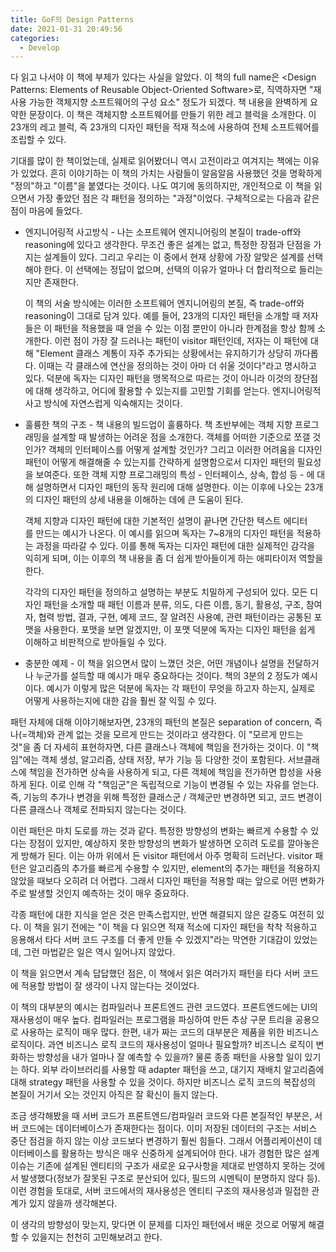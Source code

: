 ```yaml
---
title: GoF의 Design Patterns
date: 2021-01-31 20:49:56
categories:
  - Develop
---
```

다 읽고 나서야 이 책에 부제가 있다는 사실을 알았다. 이 책의 full name은 &lt;Design Patterns: Elements of Reusable Object-Oriented Software&gt;로, 직역하자면 "재사용 가능한 객체지향 소프트웨어의 구성 요소" 정도가 되겠다. 책 내용을 완벽하게 요약한 문장이다. 이 책은 객체지향 소프트웨어를 만들기 위한 레고 블럭을 소개한다. 이 23개의 레고 블럭, 즉 23개의 디자인 패턴을 적재 적소에 사용하여 전체 소프트웨어를 조립할 수 있다.

기대를 많이 한 책이었는데, 실제로 읽어봤더니 역시 고전이라고 여겨지는 책에는 이유가 있었다. 흔히 이야기하는 이 책의 가치는 사람들이 알음알음 사용했던 것을 명확하게 "정의"하고 "이름"을 붙였다는 것이다. 나도 여기에 동의하지만, 개인적으로 이 책을 읽으면서 가장 좋았던 점은 각 패턴을 정의하는 "과정"이었다. 구체적으로는 다음과 같은 점이 마음에 들었다.

- 엔지니어링적 사고방식 - 나는 소프트웨어 엔지니어링의 본질이 trade-off와 reasoning에 있다고 생각한다. 무조건 좋은 설계는 없고, 특정한 장점과 단점을 가지는 설계들이 있다. 그리고 우리는 이 중에서 현재 상황에 가장 알맞은 설계를 선택해야 한다. 이 선택에는 정답이 없으며, 선택의 이유가 얼마나 더 합리적으로 들리는지만 존재한다.

    이 책의 서술 방식에는 이러한 소프트웨어 엔지니어링의 본질, 즉 trade-off와 reasoning이 그대로 담겨 있다. 예를 들어, 23개의 디자인 패턴을 소개할 때 저자들은 이 패턴을 적용했을 때 얻을 수 있는 이점 뿐만이 아니라 한계점을 항상 함께 소개한다. 이런 점이 가장 잘 드러나는 패턴이 visitor 패턴인데, 저자는 이 패턴에 대해 "Element 클래스 계통이 자주 추가되는 상황에서는 유지하기가 상당히 까다롭다. 이때는 각 클래스에 연산을 정의하는 것이 아마 더 쉬울 것이다"라고 명시하고 있다. 덕분에 독자는 디자인 패턴을 맹목적으로 따르는 것이 아니라 이것의 장단점에 대해 생각하고, 어디에 활용할 수 있는지를 고민할 기회를 얻는다. 엔지니어링적 사고 방식에 자연스럽게 익숙해지는 것이다.

- 훌륭한 책의 구조 - 책 내용의 빌드업이 훌륭하다. 책 초반부에는 객체 지향 프로그래밍을 설계할 때 발생하는 어려운 점을 소개한다. 객체를 어떠한 기준으로 쪼갤 것인가? 객체의 인터페이스를 어떻게 설계할 것인가? 그리고 이러한 어려움을 디자인 패턴이 어떻게 해결해줄 수 있는지를 간략하게 설명함으로서 디자인 패턴의 필요성을 보여준다. 또한 객체 지향 프로그래밍의 특성 - 인터페이스, 상속, 합성 등 - 에 대해 설명하면서 디자인 패턴의 동작 원리에 대해 설명한다. 이는 이후에 나오는 23개의 디자인 패턴의 상세 내용을 이해하는 데에 큰 도움이 된다.

    객체 지향과 디자인 패턴에 대한 기본적인 설명이 끝나면 간단한 텍스트 에디터를 만드는 예시가 나온다. 이 예시를 읽으며 독자는 7~8개의 디자인 패턴을 적용하는 과정을 따라갈 수 있다. 이를 통해 독자는 디자인 패턴에 대한 실제적인 감각을 익히게 되며, 이는 이후의 책 내용을 좀 더 쉽게 받아들이게 하는 애피타이저 역할을 한다.

    각각의 디자인 패턴을 정의하고 설명하는 부분도 치밀하게 구성되어 있다. 모든 디자인 패턴을 소개할 때 패턴 이름과 분류, 의도, 다른 이름, 동기, 활용성, 구조, 참여자, 협력 방법, 결과, 구현, 예제 코드, 잘 알려진 사용예, 관련 패턴이라는 공통된 포맷을 사용한다. 포맷을 보면 알겠지만, 이 포맷 덕분에 독자는 디자인 패턴을 쉽게 이해하고 비판적으로 받아들일 수 있다.

- 충분한 예제 - 이 책을 읽으면서 많이 느꼈던 것은, 어떤 개념이나 설명을 전달하거나 누군가를 설득할 때 예시가 매우 중요하다는 것이다. 책의 3분의 2 정도가 예시이다. 예시가 이렇게 많은 덕분에 독자는 각 패턴이 무엇을 하고자 하는지, 실제로 어떻게 사용하는지에 대한 감을 훨씬 잘 익힐 수 있다.

패턴 자체에 대해 이야기해보자면, 23개의 패턴의 본질은 separation of concern, 즉 나(=객체)와 관계 없는 것을 모르게 만드는 것이라고 생각한다. 이 "모르게 만드는 것"을 좀 더 자세히 표현하자면, 다른 클래스나 객체에 책임을 전가하는 것이다. 이 "책임"에는 객체 생성, 알고리즘, 상태 저장, 부가 기능 등 다양한 것이 포함된다. 서브클래스에 책임을 전가하면 상속을 사용하게 되고, 다른 객체에 책임을 전가하면 합성을 사용하게 된다. 이로 인해 각 "책임군"은 독립적으로 기능이 변경될 수 있는 자유를 얻는다. 즉, 기능의 추가나 변경을 위해 특정한 클래스군 / 객체군만 변경하면 되고, 코드 변경이 다른 클래스나 객체로 전파되지 않는다는 것이다.

이런 패턴은 마치 도로를 까는 것과 같다. 특정한 방향성의 변화는 빠르게 수용할 수 있다는 장점이 있지만, 예상하지 못한 방향성의 변화가 발생하면 오히려 도로를 깔아놓은 게 방해가 된다. 이는 아까 위에서 든 visitor 패턴에서 아주 명확히 드러난다. visitor 패턴은 알고리즘의 추가를 빠르게 수용할 수 있지만, element의 추가는 패턴을 적용하지 않았을 때보다 오히려 더 어렵다. 그래서 디자인 패턴을 적용할 때는 앞으로 어떤 변화가 주로 발생할 것인지 예측하는 것이 매우 중요하다.

각종 패턴에 대한 지식을 얻은 것은 만족스럽지만, 반면 해결되지 않은 갈증도 여전히 있다. 이 책을 읽기 전에는 "이 책을 다 읽으면 적재 적소에 디자인 패턴을 착착 적용하고 응용해서 타다 서버 코드 구조를 더 좋게 만들 수 있겠지"라는 막연한 기대감이 있었는데, 그런 마법같은 일은 역시 일어나지 않았다.

이 책을 읽으면서 계속 답답했던 점은, 이 책에서 읽은 여러가지 패턴을 타다 서버 코드에 적용할 방법이 잘 생각이 나지 않는다는 것이었다.

이 책의 대부분의 예시는 컴파일러나 프론트엔드 관련 코드였다. 프론트엔드에는 UI의 재사용성이 매우 높다. 컴파일러는 프로그램을 파싱하여 만든 추상 구문 트리을 공용으로 사용하는 로직이 매우 많다. 한편, 내가 짜는 코드의 대부분은 제품을 위한 비즈니스 로직이다. 과연 비즈니스 로직 코드의 재사용성이 얼마나 필요할까? 비즈니스 로직이 변화하는 방향성을 내가 얼마나 잘 예측할 수 있을까? 물론 종종 패턴을 사용할 일이 있기는 하다. 외부 라이브러리를 사용할 때 adapter 패턴을 쓰고, 대기지 재배치 알고리즘에 대해 strategy 패턴을 사용할 수 있을 것이다. 하지만 비즈니스 로직 코드의 복잡성의 본질이 거기서 오는 것인지 아직은 잘 확신이 들지 않는다.

조금 생각해봤을 때 서버 코드가 프론트엔드/컴파일러 코드와 다른 본질적인 부분은, 서버 코드에는 데이터베이스가 존재한다는 점이다. 이미 저장된 데이터의 구조는 서비스 중단 점검을 하지 않는 이상 코드보다 변경하기 훨씬 힘들다. 그래서 어플리케이션이 데이터베이스를 활용하는 방식은 매우 신중하게 설계되어야 한다. 내가 경험한 많은 설계 이슈는 기존에 설계된 엔티티의 구조가 새로운 요구사항을 제대로 반영하지 못하는 것에서 발생했다(정보가 잘못된 구조로 분산되어 있다, 필드의 시멘틱이 분명하지 않다 등). 이런 경험을 토대로, 서버 코드에서의 재사용성은 엔티티 구조의 재사용성과 밀접한 관계가 있지 않을까 생각해본다.

이 생각의 방향성이 맞는지, 맞다면 이 문제를 디자인 패턴에서 배운 것으로 어떻게 해결할 수 있을지는 천천히 고민해보려고 한다.